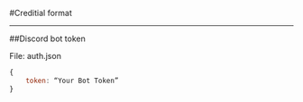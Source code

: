 #Creditial format

***

##Discord bot token

File: auth.json

```js
{
	token: “Your Bot Token” 
}
```
